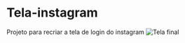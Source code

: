 # Tela-instagram

Projeto para recriar a tela de login do instagram
![Tela final](https://user-images.githubusercontent.com/122747913/218278775-c34ee462-be79-464c-9bc8-2794a615b696.PNG)
